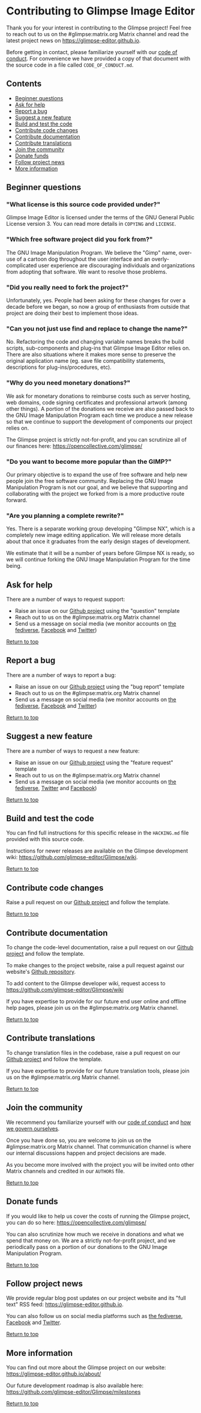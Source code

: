# Contributing to Glimpse Image Editor
Thank you for your interest in contributing to the Glimpse project! Feel free to reach out to us on the #glimpse:matrix.org Matrix channel and read the latest project news on https://glimpse-editor.github.io.

Before getting in contact, please familiarize yourself with our [code of conduct](https://glimpse-editor.github.io/code-of-conduct/). For convenience we have provided a copy of that document with the source code in a file called `CODE_OF_CONDUCT.md`.

## Contents <a name="top"></a>
* [Beginner questions](#beginner-questions)
* [Ask for help](#ask-for-help)
* [Report a bug](#report-a-bug)
* [Suggest a new feature](#suggest-a-new-feature)
* [Build and test the code](#build-and-test-the-code)
* [Contribute code changes](#contribute-code-changes)
* [Contribute documentation](#contribute-documentation)
* [Contribute translations](#contribute-translations)
* [Join the community](#join-the-community)
* [Donate funds](#donate-funds)
* [Follow project news](#follow-project-news)
* [More information](#more-information)

## Beginner questions
### "What license is this source code provided under?"
Glimpse Image Editor is licensed under the terms of the GNU General Public License version 3. You can read more details in `COPYING` and `LICENSE`.

### "Which free software project did you fork from?"
The GNU Image Manipulation Program. We believe the "Gimp" name, over-use of a cartoon dog throughout the user interface and an overly-complicated user experience are discouraging individuals and organizations from adopting that software. We want to resolve those problems.

### "Did you really need to fork the project?"
Unfortunately, yes. People had been asking for these changes for over a decade before we began, so now a group of enthusiasts from outside that project are doing their best to implement those ideas.

### "Can you not just use find and replace to change the name?"
No. Refactoring the code and changing variable names breaks the build scripts, sub-components and plug-ins that Glimpse Image Editor relies on. There are also situations where it makes more sense to preserve the original application name (eg. save file compatibility statements, descriptions for plug-ins/procedures, etc).

### "Why do you need monetary donations?"
We ask for monetary donations to reimburse costs such as server hosting, web domains, code signing certificates and professional artwork (among other things). A portion of the donations we receive are also passed back to the GNU Image Manipulation Program each time we produce a new release so that we continue to support the development of components our project relies on.

The Glimpse project is strictly not-for-profit, and you can scrutinize all of our finances here: https://opencollective.com/glimpse/

### "Do you want to become more popular than the GIMP?"
Our primary objective is to expand the use of free software and help new people join the free software community. Replacing the GNU Image Manipulation Program is not our goal, and we believe that supporting and collaborating with the project we forked from is a more productive route forward.

### "Are you planning a complete rewrite?"
Yes. There is a separate working group developing "Glimpse NX", which is a completely new image editing application. We will release more details about that once it graduates from the early design stages of development.

We estimate that it will be a number of years before Glimpse NX is ready, so we will continue forking the GNU Image Manipulation Program for the time being.

## Ask for help
There are a number of ways to request support:

* Raise an issue on our [Github project](https://github.com/glimpse-editor/Glimpse) using the "question" template
* Reach out to us on the #glimpse:matrix.org Matrix channel
* Send us a message on social media (we monitor accounts on [the fediverse](https://mastodon.art/@glimpse), [Facebook](https://www.facebook.com/glimpse.editor) and [Twitter](https://twitter.com/glimpse_editor))

[Return to top](#top)

## Report a bug
There are a number of ways to report a bug:

* Raise an issue on our [Github project](https://github.com/glimpse-editor/Glimpse) using the "bug report" template
* Reach out to us on the #glimpse:matrix.org Matrix channel
* Send us a message on social media (we monitor accounts on [the fediverse](https://mastodon.art/@glimpse), [Facebook](https://www.facebook.com/glimpse.editor) and [Twitter](https://twitter.com/glimpse_editor))

[Return to top](#top)

## Suggest a new feature
There are a number of ways to request a new feature:

* Raise an issue on our [Github project](https://github.com/glimpse-editor/Glimpse) using the "feature request" template
* Reach out to us on the #glimpse:matrix.org Matrix channel
* Send us a message on social media (we monitor accounts on [the fediverse](https://mastodon.art/@glimpse), [Twitter](https://twitter.com/glimpse_editor) and [Facebook](https://www.facebook.com/glimpse.editor))

[Return to top](#top)

## Build and test the code
You can find full instructions for this specific release in the `HACKING.md` file provided with this source code.

Instructions for newer releases are available on the Glimpse development wiki: https://github.com/glimpse-editor/Glimpse/wiki.

[Return to top](#top)

## Contribute code changes
Raise a pull request on our [Github project](https://github.com/glimpse-editor/Glimpse) and follow the template.

[Return to top](#top)

## Contribute documentation
To change the code-level documentation, raise a pull request on our [Github project](https://github.com/glimpse-editor/Glimpse) and follow the template.

To make changes to the project website, raise a pull request against our website's [Github repository](https://github.com/glimpse-editor/getglimpse-web).

To add content to the Glimpse developer wiki, request access to https://github.com/glimpse-editor/Glimpse/wiki

If you have expertise to provide for our future end user online and offline help pages, please join us on the #glimpse:matrix.org Matrix channel.

[Return to top](#top)

## Contribute translations
To change translation files in the codebase, raise a pull request on our [Github project](https://github.com/glimpse-editor/Glimpse) and follow the template.

If you have expertise to provide for our future translation tools, please join us on the #glimpse:matrix.org Matrix channel.

[Return to top](#top)

## Join the community
We recommend you familiarize yourself with our [code of conduct](https://glimpse-editor.github.io/code-of-conduct/) and [how we govern ourselves](https://glimpse-editor.github.io/about/#how-does-this-project-govern-itself).

Once you have done so, you are welcome to join us on the #glimpse:matrix.org Matrix channel. That communication channel is where our internal discussions happen and project decisions are made.

As you become more involved with the project you will be invited onto other Matrix channels and credited in our `AUTHORS` file.

[Return to top](#top)

## Donate funds
If you would like to help us cover the costs of running the Glimpse project, you can do so here: https://opencollective.com/glimpse/

You can also scrutinize how much we receive in donations and what we spend that money on. We are a strictly not-for-profit project, and we periodically pass on a portion of our donations to the GNU Image Manipulation Program.

[Return to top](#top)

## Follow project news
We provide regular blog post updates on our project website and its "full text" RSS feed: https://glimpse-editor.github.io.

You can also follow us on social media platforms such as [the fediverse](https://mastodon.art/@glimpse), [Facebook](https://www.facebook.com/glimpse.editor) and [Twitter](https://twitter.com/glimpse_editor).

[Return to top](#top)

## More information
You can find out more about the Glimpse project on our website: https://glimpse-editor.github.io/about/

Our future development roadmap is also available here: https://github.com/glimpse-editor/Glimpse/milestones

[Return to top](#top)
